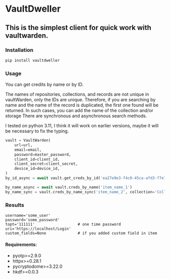 # VaultDweller
## This is the simplest client for quick work with vaultwarden.

### Installation
```sh 
pip install vaultdweller
```
### Usage
You can get credits by name or by ID.

The names of repositories, collections, and records are not unique in vaultWarden, only the IDs are unique.
Therefore, if you are searching by name and the name of the record is duplicated, the first one found will be returned.
In such cases, you can add the name of the collection and/or storage
There are synchronous and asynchronous search methods.

I tested on python 3.11, I think it will work on earlier versions,
maybe it will be necessary to fix the typing.

``` python
vault = VaultWarden(
    url=url,
    email=email,
    password=master_password,
    client_id=client_id,
    client_secret=client_secret,
    device_id=device_id,
)
by_id_async = await vault.get_creds_by_id('ea27e9e3-f4c0-45ca-afd3-f7e722303a4b')

by_name_async = await vault.creds_by_name('item_name_1')
by_name_sync = vault.creds_by_name_sync('item_name_2', collection='Collection_1')

```
### Results
```
username='some_user'
password='some_password'
topt='111111'                   # one time password
uri='https://localhost/Login'
custom_fields=None              # if you added custom field in item 
```

#### Requirements:
* pyotp>=2.9.0
* httpx>=0.28.1
* pycryptodome>=3.22.0
* hkdf>=0.0.3
